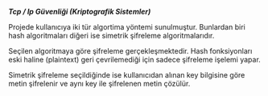 
***Tcp / Ip Güvenliği (Kriptografik Sistemler)***

Projede kullanıcıya iki tür algortima yöntemi sunulmuştur. Bunlardan biri hash algoritmaları diğeri ise simetrik şifreleme algoritmalarıdır.

Seçilen algoritmaya göre şifreleme gerçekleşmektedir. Hash fonksiyonları eski haline (plaintext) geri çevrilemediği için sadece şifreleme işelemi yapar.

Simetrik şifreleme seçildiğinde ise kullanıcıdan alınan key bilgisine göre metin şifrelenir ve aynı key ile şifrelenen metin çözülür.